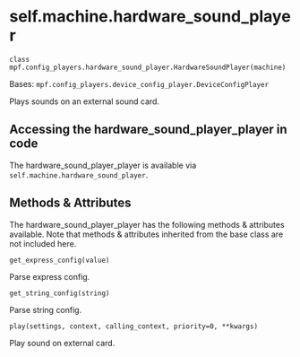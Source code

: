 
# self.machine.hardware_sound_player

`class mpf.config_players.hardware_sound_player.HardwareSoundPlayer(machine)`

Bases: `mpf.config_players.device_config_player.DeviceConfigPlayer`

Plays sounds on an external sound card.

## Accessing the hardware_sound_player_player in code

The hardware_sound_player_player is available via `self.machine.hardware_sound_player`.

## Methods & Attributes

The hardware_sound_player_player has the following methods & attributes available. Note that methods & attributes inherited from the base class are not included here.

`get_express_config(value)`

Parse express config.

`get_string_config(string)`

Parse string config.

`play(settings, context, calling_context, priority=0, **kwargs)`

Play sound on external card.

